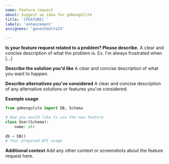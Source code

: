 ```yaml
---
name: Feature request
about: Suggest an idea for gdmongolite
title: '[FEATURE] '
labels: 'enhancement'
assignees: 'ganeshdatta23'

---
```


**Is your feature request related to a problem? Please describe.**
A clear and concise description of what the problem is. Ex. I'm always frustrated when [...]

**Describe the solution you'd like**
A clear and concise description of what you want to happen.

**Describe alternatives you've considered**
A clear and concise description of any alternative solutions or features you've considered.

**Example usage**
```python
from gdmongolite import DB, Schema

# How you would like to use the new feature
class User(Schema):
    name: str
    
db = DB()
# Your proposed API usage
```

**Additional context**
Add any other context or screenshots about the feature request here.